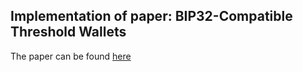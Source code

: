 ## Implementation of paper: BIP32-Compatible Threshold Wallets

The paper can be found [here](https://eprint.iacr.org/2023/312)